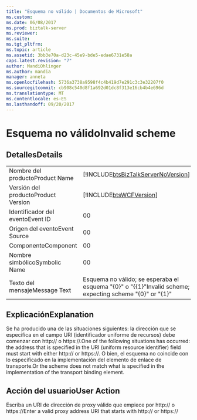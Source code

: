 ```yaml
---
title: "Esquema no válido | Documentos de Microsoft"
ms.custom: 
ms.date: 06/08/2017
ms.prod: biztalk-server
ms.reviewer: 
ms.suite: 
ms.tgt_pltfrm: 
ms.topic: article
ms.assetid: 3bb3e70a-d23c-45e9-bde5-edae6731e58a
caps.latest.revision: "7"
author: MandiOhlinger
ms.author: mandia
manager: anneta
ms.openlocfilehash: 5736a3738a9598f4c4b419d7e291c3c3e32207f0
ms.sourcegitcommit: cb908c540d8f1a692d01dc8f313e16cb4b4e696d
ms.translationtype: MT
ms.contentlocale: es-ES
ms.lasthandoff: 09/20/2017
---
```

# <a name="invalid-scheme"></a><span data-ttu-id="63186-102">Esquema no válido</span><span class="sxs-lookup"><span data-stu-id="63186-102">Invalid scheme</span></span>
## <a name="details"></a><span data-ttu-id="63186-103">Detalles</span><span class="sxs-lookup"><span data-stu-id="63186-103">Details</span></span>  
  
|||  
|-|-|  
|<span data-ttu-id="63186-104">Nombre del producto</span><span class="sxs-lookup"><span data-stu-id="63186-104">Product Name</span></span>|[!INCLUDE[btsBizTalkServerNoVersion](../includes/btsbiztalkservernoversion-md.md)]|  
|<span data-ttu-id="63186-105">Versión del producto</span><span class="sxs-lookup"><span data-stu-id="63186-105">Product Version</span></span>|[!INCLUDE[btsWCFVersion](../includes/btswcfversion-md.md)]|  
|<span data-ttu-id="63186-106">Identificador del evento</span><span class="sxs-lookup"><span data-stu-id="63186-106">Event ID</span></span>|<span data-ttu-id="63186-107">0</span><span class="sxs-lookup"><span data-stu-id="63186-107">0</span></span>|  
|<span data-ttu-id="63186-108">Origen del evento</span><span class="sxs-lookup"><span data-stu-id="63186-108">Event Source</span></span>|<span data-ttu-id="63186-109">0</span><span class="sxs-lookup"><span data-stu-id="63186-109">0</span></span>|  
|<span data-ttu-id="63186-110">Componente</span><span class="sxs-lookup"><span data-stu-id="63186-110">Component</span></span>|<span data-ttu-id="63186-111">0</span><span class="sxs-lookup"><span data-stu-id="63186-111">0</span></span>|  
|<span data-ttu-id="63186-112">Nombre simbólico</span><span class="sxs-lookup"><span data-stu-id="63186-112">Symbolic Name</span></span>|<span data-ttu-id="63186-113">0</span><span class="sxs-lookup"><span data-stu-id="63186-113">0</span></span>|  
|<span data-ttu-id="63186-114">Texto del mensaje</span><span class="sxs-lookup"><span data-stu-id="63186-114">Message Text</span></span>|<span data-ttu-id="63186-115">Esquema no válido; se esperaba el esquema "{0}" o "{{1}"</span><span class="sxs-lookup"><span data-stu-id="63186-115">Invalid scheme; expecting scheme "{0}" or "{1}"</span></span>|  
  
## <a name="explanation"></a><span data-ttu-id="63186-116">Explicación</span><span class="sxs-lookup"><span data-stu-id="63186-116">Explanation</span></span>  
 <span data-ttu-id="63186-117">Se ha producido una de las situaciones siguientes: la dirección que se especifica en el campo URI (identificador uniforme de recursos) debe comenzar con http:// o https://.</span><span class="sxs-lookup"><span data-stu-id="63186-117">One of the following situations has occurred: the address that is specified in the URI (uniform resource identifier) field must start with either http:// or https://.</span></span> <span data-ttu-id="63186-118">O bien, el esquema no coincide con lo especificado en la implementación del elemento de enlace de transporte.</span><span class="sxs-lookup"><span data-stu-id="63186-118">Or the scheme does not match what is specified in the implementation of the transport binding element.</span></span>  
  
## <a name="user-action"></a><span data-ttu-id="63186-119">Acción del usuario</span><span class="sxs-lookup"><span data-stu-id="63186-119">User Action</span></span>  
 <span data-ttu-id="63186-120">Escriba un URI de dirección de proxy válido que empiece por http:// o https://</span><span class="sxs-lookup"><span data-stu-id="63186-120">Enter a valid proxy address URI that starts with http:// or https://</span></span>